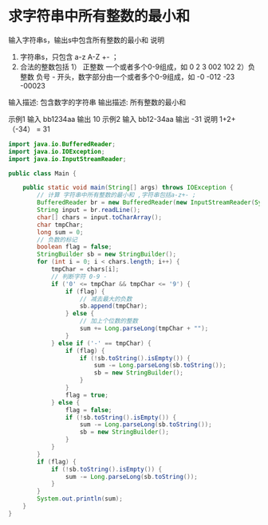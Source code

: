 # 求字符串中所有整数的最小和

输入字符串s，输出s中包含所有整数的最小和
说明
1. 字符串s，只包含 a-z A-Z +- ；
2. 合法的整数包括
    1） 正整数 一个或者多个0-9组成，如 0 2 3 002 102
    2）负整数 负号 - 开头，数字部分由一个或者多个0-9组成，如 -0 -012 -23 -00023

输入描述:
包含数字的字符串
输出描述:
所有整数的最小和

示例1
输入
bb1234aa
输出
10
示例2
输入
bb12-34aa
输出
-31
说明
1+2+（-34） = 31

```java
import java.io.BufferedReader;
import java.io.IOException;
import java.io.InputStreamReader;

public class Main {

	public static void main(String[] args) throws IOException {
		// 计算 字符串中所有整数的最小和 ,字符串包括a-z+- ;
		BufferedReader br = new BufferedReader(new InputStreamReader(System.in));
		String input = br.readLine();
		char[] chars = input.toCharArray();
		char tmpChar;
		long sum = 0;
		// 负数的标记
		boolean flag = false;
		StringBuilder sb = new StringBuilder();
		for (int i = 0; i < chars.length; i++) {
			tmpChar = chars[i];
			// 判断字符 0-9 -
			if ('0' <= tmpChar && tmpChar <= '9') {
				if (flag) {
					// 减去最大的负数
					sb.append(tmpChar);
				} else {
					// 加上个位数的整数
					sum += Long.parseLong(tmpChar + "");
				}
			} else if ('-' == tmpChar) {
				if (flag) {
					if (!sb.toString().isEmpty()) {
						sum -= Long.parseLong(sb.toString());
						sb = new StringBuilder();
					}
				}
				flag = true;
			} else {
				flag = false;
				if (!sb.toString().isEmpty()) {
					sum -= Long.parseLong(sb.toString());
					sb = new StringBuilder();
				}
			}
		}
		if (flag) {
			if (!sb.toString().isEmpty()) {
				sum -= Long.parseLong(sb.toString());
			}
		}
		System.out.println(sum);
	}
}
```

